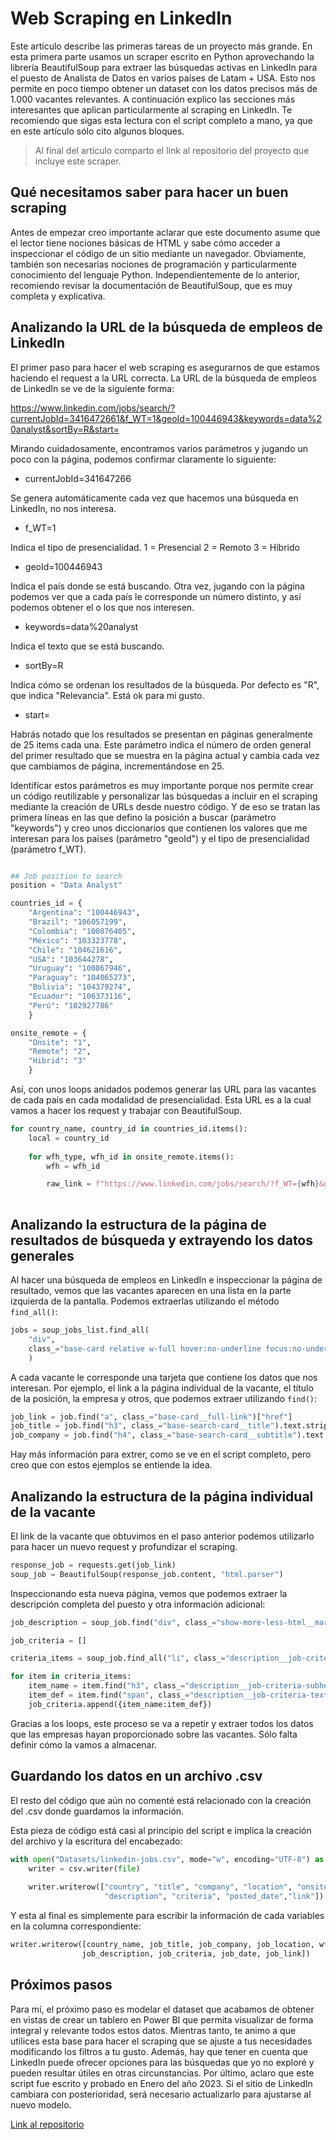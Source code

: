 # Web Scraping en LinkedIn

Este artículo describe las primeras tareas de un proyecto más grande. En esta primera parte usamos un scraper escrito en Python aprovechando la librería BeautifulSoup para extraer las búsquedas activas en LinkedIn para el puesto de Analista de Datos en varios países de Latam + USA. Esto nos permite en poco tiempo obtener un dataset con los datos precisos más de 1.000 vacantes relevantes. 
A continuación explico las secciones más interesantes que aplican particularmente al scraping en LinkedIn. Te recomiendo que sigas esta lectura con el script completo a mano, ya que en este artículo sólo cito algunos bloques.

>Al final del artículo comparto el link al repositorio del proyecto que incluye este scraper.


## Qué necesitamos saber para hacer un buen scraping
Antes de empezar creo importante aclarar que este documento asume que el lector tiene nociones básicas de HTML y sabe cómo acceder a inspeccionar el código de un sitio mediante un navegador.
Obviamente, también son necesarias nociones de programación y particularmente conocimiento del lenguaje Python.
Independientemente de lo anterior, recomiendo revisar la documentación de BeautifulSoup, que es muy completa y explicativa.

## Analizando la URL de la búsqueda de empleos de LinkedIn
El primer paso para hacer el web scraping es asegurarnos de que estamos haciendo el request a la URL correcta.
La URL de la búsqueda de empleos de LinkedIn se ve de la siguiente forma:

https://www.linkedin.com/jobs/search/?currentJobId=3416472661&f_WT=1&geoId=100446943&keywords=data%20analyst&sortBy=R&start=

Mirando cuidadosamente, encontramos varios parámetros y jugando un poco con la página, podemos confirmar claramente lo siguiente:

* currentJobId=341647266
  
Se genera automáticamente cada vez que hacemos una búsqueda en LinkedIn, no nos interesa.

* f_WT=1
  
Indica el tipo de presencialidad. 
1 = Presencial
2 = Remoto
3 = Híbrido

* geoId=100446943

Indica el país donde se está buscando. Otra vez, jugando con la página podemos ver que a cada país le corresponde un número distinto, y así podemos obtener el o los que nos interesen.

* keywords=data%20analyst

Indica el texto que se está buscando.

* sortBy=R

Indica cómo se ordenan los resultados de la búsqueda. Por defecto es "R", que indica "Relevancia". Está ok para mi gusto.

* start=

Habrás notado que los resultados se presentan en páginas generalmente de 25 items cada una. Este parámetro indica el número de orden general del primer resultado que se muestra en la página actual y cambia cada vez que cambiamos de página, incrementándose en 25.

Identificar estos parámetros es muy importante porque nos permite crear un código reutilizable y personalizar las búsquedas a incluir en el scraping mediante la creación de URLs desde nuestro código. Y de eso se tratan las primera líneas en las que defino la posición a buscar (parámetro "keywords") y creo unos diccionarios que contienen los valores que me interesan para los países (parámetro "geoId") y el tipo de presencialidad (parámetro f_WT).

```python

## Job position to search
position = "Data Analyst"

countries_id = {
    "Argentina": "100446943", 
    "Brazil": "106057199",
    "Colombia": "100876405",
    "México": "103323778",
    "Chile": "104621616",
    "USA": "103644278",
    "Uruguay": "100867946",
    "Paraguay": "104065273",
    "Bolivia": "104379274",
    "Ecuador": "106373116",
    "Perú": "102927786"
    }

onsite_remote = {
    "Onsite": "1",
    "Remote": "2",
    "Hibrid": "3"
    }
```

Así, con unos loops anidados podemos generar las URL para las vacantes de cada país en cada modalidad de presencialidad. Esta URL es a la cual vamos a hacer los request y trabajar con BeautifulSoup.

```python
for country_name, country_id in countries_id.items():
    local = country_id
    
    for wfh_type, wfh_id in onsite_remote.items():
        wfh = wfh_id

        raw_link = f"https://www.linkedin.com/jobs/search/?f_WT={wfh}&geoId={local}&keywords={position}&refresh=true&sortBy=R&start="
        
```

## Analizando la estructura de la página de resultados de búsqueda y extrayendo los datos generales
Al hacer una búsqueda de empleos en LinkedIn e inspeccionar la página de resultado, vemos que las vacantes aparecen en una lista en la parte izquierda de la pantalla. Podemos extraerlas utilizando el método `find_all()`:

```python
jobs = soup_jobs_list.find_all(
    "div", 
    class_="base-card relative w-full hover:no-underline focus:no-underline base-card--link base-search-card base-search-card--link job-search-card"
    )
```

A cada vacante le corresponde una tarjeta que contiene los datos que nos interesan. Por ejemplo, el link a la página individual de la vacante, el título de la posición, la empresa y otros, que podemos extraer utilizando `find()`:

```python
job_link = job.find("a", class_="base-card__full-link")["href"]
job_title = job.find("h3", class_="base-search-card__title").text.strip()
job_company = job.find("h4", class_="base-search-card__subtitle").text.strip()
```

Hay más información para extrer, como se ve en el script completo, pero creo que con estos ejemplos se entiende la idea.

## Analizando la estructura de la página individual de la vacante
El link de la vacante que obtuvimos en el paso anterior podemos utilizarlo para hacer un nuevo request y profundizar el scraping.

```python
response_job = requests.get(job_link)
soup_job = BeautifulSoup(response_job.content, "html.parser")
```

Inspeccionando esta nueva página, vemos que podemos extraer la descripción completa del puesto y otra información adicional:

```python
job_description = soup_job.find("div", class_="show-more-less-html__markup show-more-less-html__markup--clamp-after-5").text.strip() if soup_job.find("div", class_="show-more-less-html__markup show-more-less-html__markup--clamp-after-5") is not None else "N/A"

job_criteria = []

criteria_items = soup_job.find_all("li", class_="description__job-criteria-item")

for item in criteria_items:
    item_name = item.find("h3", class_="description__job-criteria-subheader").text.strip()
    item_def = item.find("span", class_="description__job-criteria-text description__job-criteria-text--criteria").text.strip()
    job_criteria.append({item_name:item_def})
 ```                       

Gracias a los loops, este proceso se va a repetir y extraer todos los datos que las empresas hayan proporcionado sobre las vacantes. Sólo falta definir cómo la vamos a almacenar.

## Guardando los datos en un archivo .csv
El resto del código que aún no comenté está relacionado con la creación del .csv donde guardamos la información. 

Esta pieza de código está casi al principio del script e implica la creación del archivo y la escritura del encabezado:

```python
with open("Datasets/linkedin-jobs.csv", mode="w", encoding="UTF-8") as file:
    writer = csv.writer(file)
    
    writer.writerow(["country", "title", "company", "location", "onsite_remote", "salary",
                     "description", "criteria", "posted_date","link"])
```

Y esta al final es simplemente para escribir la información de cada variables en la columna correspondiente:

```python
writer.writerow([country_name, job_title, job_company, job_location, wfh, job_salary,
                job_description, job_criteria, job_date, job_link])
```

## Próximos pasos
Para mí, el próximo paso es modelar el dataset que acabamos de obtener en vistas de crear un tablero en Power BI que permita visualizar de forma integral y relevante todos estos datos.
Mientras tanto, te animo a que utilices esta base para hacer el scraping que se ajuste a tus necesidades modificando los filtros a tu gusto. Además, hay que tener en cuenta que LinkedIn puede ofrecer opciones para las búsquedas que yo no exploré y pueden resultar útiles en otras circunstancias.
Por último, aclaro que este script fue escrito y probado en Enero del año 2023. Si el sitio de LinkedIn cambiara con posterioridad, será necesario actualizarlo para ajustarse al nuevo modelo.


<a href="https://github.com/JuanPabloVeliz/LinkedIn_DA" target="_blank">Link al repositorio</a></p>

